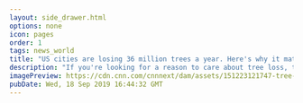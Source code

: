 ```yaml
---
layout: side_drawer.html
options: none
icon: pages
order: 1
tags: news_world
title: "US cities are losing 36 million trees a year. Here's why it matters "
description: "If you're looking for a reason to care about tree loss, the nation's latest heat wave might be it.  Trees can lower summer daytime temperatures by as much as 10 degrees Fahrenheit, according to a recent study.  "
imagePreview: https://cdn.cnn.com/cnnnext/dam/assets/151223121747-tree-stock-image-getty-video-synd-2.jpg
pubDate: Wed, 18 Sep 2019 16:44:32 GMT
---
```

